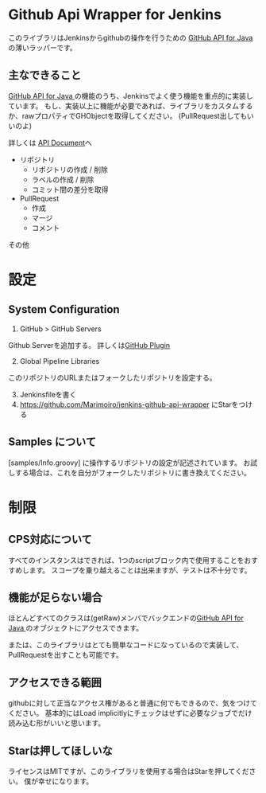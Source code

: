 # Github Api Wrapper for Jenkins

このライブラリはJenkinsからgithubの操作を行うための [GitHub API for Java
](https://github-api.kohsuke.org/)の薄いラッパーです。

## 主なできること

[GitHub API for Java
](https://github-api.kohsuke.org/)の機能のうち、Jenkinsでよく使う機能を重点的に実装しています。
もし、実装以上に機能が必要であれば、ライブラリをカスタムするか、rawプロパティでGHObjectを取得してください。
(PullRequest出してもいいのよ)

詳しくは [API Document](docs/index.html)へ
 * リポジトリ
    * リポジトリの作成 / 削除
    * ラベルの作成 / 削除
    * コミット間の差分を取得
 * PullRequest
    * 作成
    * マージ
    * コメント 

その他

# 設定

## System Configuration 

1. GitHub > GitHub Servers

Github Serverを追加する。
詳しくは[GitHub Plugin](https://plugins.jenkins.io/github/)

2. Global Pipeline Libraries

このリポジトリのURLまたはフォークしたリポジトリを設定する。

3. Jenkinsfileを書く
4. https://github.com/Marimoiro/jenkins-github-api-wrapper にStarをつける

## Samples について

[samples/Info.groovy] に操作するリポジトリの設定が記述されています。
お試しする場合は、これを自分がフォークしたリポジトリに書き換えてください。

# 制限

## CPS対応について

すべてのインスタンスはできれば、1つのscriptブロック内で使用することをおすすめします。
スコープを乗り越えることは出来ますが、テストは不十分です。

## 機能が足らない場合

ほとんどすべてのクラスは(getRaw)メンバでバックエンドの[GitHub API for Java
](https://github-api.kohsuke.org/)のオブジェクトにアクセスできます。

または、このライブラリはとても簡単なコードになっているので実装して、PullRequestを出すことも可能です。

## アクセスできる範囲
githubに対して正当なアクセス権があると普通に何でもできるので、気をつけてください。
基本的にはLoad implicitlyにチェックはせずに必要なジョブでだけ読み込む形がいいと思います。

## Starは押してほしいな

ライセンスはMITですが、このライブラリを使用する場合はStarを押してください。
僕が幸せになります。
